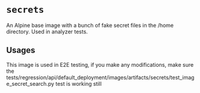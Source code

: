 # `secrets`
An Alpine base image with a bunch of fake secret files in the /home directory.
Used in analyzer tests.

## Usages
This image is used in E2E testing, if you make any modifications, make sure the tests/regression/api/default_deployment/images/artifacts/secrets/test_image_secret_search.py test is working still